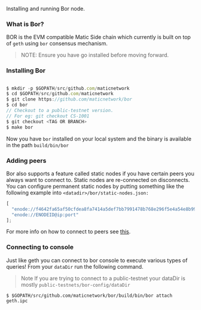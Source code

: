 Installing and running Bor node.

### What is Bor?

BOR is the EVM compatible Matic Side chain which currently is built on top of `geth` using `bor` consensus mechanism.

> NOTE: Ensure you have go installed before moving forward.

### Installing Bor

```js

$ mkdir -p $GOPATH/src/github.com/maticnetwork
$ cd $GOPATH/src/github.com/maticnetwork
$ git clone https://github.com/maticnetwork/bor
$ cd bor
// Checkout to a public-testnet version.
// For eg: git checkout CS-1001
$ git checkout <TAG OR BRANCH>
$ make bor

```

Now you have `bor` installed on your local system and the binary is available in the path `build/bin/bor`

### Adding peers

Bor also supports a feature called static nodes if you have certain peers you always want to connect to. Static nodes are re-connected on disconnects. You can configure permanent static nodes by putting something like the following example into `<datadir>/bor/static-nodes.json:`

```js
[
  "enode://f4642fa65af50cfdea8fa7414a5def7bb7991478b768e296f5e4a54e8b995de102e0ceae2e826f293c481b5325f89be6d207b003382e18a8ecba66fbaf6416c0@33.4.2.1:30303",
  "enode://ENODEID@ip:port"
];
```

For more info on how to connect to peers see [this](https://geth.ethereum.org/docs/interface/peer-to-peer).

### Connecting to console 

Just like geth you can connect to bor console to execute various types of queries! From your `dataDir` run the following command.

> Note If you are trying to connect to a public-testnet your dataDir is mostly `public-testnets/bor-config/dataDir`

```
$ $GOPATH/src/github.com/maticnetwork/bor/build/bin/bor attach geth.ipc
```

